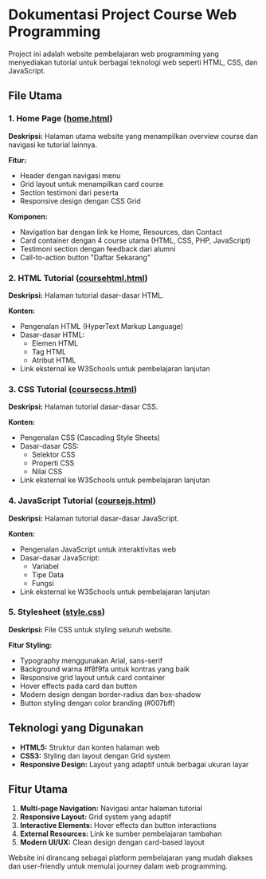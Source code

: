 # Dokumentasi Project Course Web Programming

Project ini adalah website pembelajaran web programming yang menyediakan tutorial untuk berbagai teknologi web seperti HTML, CSS, dan JavaScript.

## File Utama

### 1. Home Page ([home.html](project/course%20web%20programming/home.html))

**Deskripsi:** Halaman utama website yang menampilkan overview course dan navigasi ke tutorial lainnya.

**Fitur:**
- Header dengan navigasi menu
- Grid layout untuk menampilkan card course
- Section testimoni dari peserta
- Responsive design dengan CSS Grid

**Komponen:**
- Navigation bar dengan link ke Home, Resources, dan Contact
- Card container dengan 4 course utama (HTML, CSS, PHP, JavaScript)
- Testimoni section dengan feedback dari alumni
- Call-to-action button "Daftar Sekarang"

### 2. HTML Tutorial ([coursehtml.html](project/course%20web%20programming/coursehtml.html))

**Deskripsi:** Halaman tutorial dasar-dasar HTML.

**Konten:**
- Pengenalan HTML (HyperText Markup Language)
- Dasar-dasar HTML:
  - Elemen HTML
  - Tag HTML  
  - Atribut HTML
- Link eksternal ke W3Schools untuk pembelajaran lanjutan

### 3. CSS Tutorial ([coursecss.html](project/course%20web%20programming/coursecss.html))

**Deskripsi:** Halaman tutorial dasar-dasar CSS.

**Konten:**
- Pengenalan CSS (Cascading Style Sheets)
- Dasar-dasar CSS:
  - Selektor CSS
  - Properti CSS
  - Nilai CSS
- Link eksternal ke W3Schools untuk pembelajaran lanjutan

### 4. JavaScript Tutorial ([coursejs.html](project/course%20web%20programming/coursejs.html))

**Deskripsi:** Halaman tutorial dasar-dasar JavaScript.

**Konten:**
- Pengenalan JavaScript untuk interaktivitas web
- Dasar-dasar JavaScript:
  - Variabel
  - Tipe Data
  - Fungsi
- Link eksternal ke W3Schools untuk pembelajaran lanjutan

### 5. Stylesheet ([style.css](project/course%20web%20programming/style.css))

**Deskripsi:** File CSS untuk styling seluruh website.

**Fitur Styling:**
- Typography menggunakan Arial, sans-serif
- Background warna #f8f9fa untuk kontras yang baik
- Responsive grid layout untuk card container
- Hover effects pada card dan button
- Modern design dengan border-radius dan box-shadow
- Button styling dengan color branding (#007bff)

## Teknologi yang Digunakan

- **HTML5:** Struktur dan konten halaman web
- **CSS3:** Styling dan layout dengan Grid system
- **Responsive Design:** Layout yang adaptif untuk berbagai ukuran layar

## Fitur Utama

1. **Multi-page Navigation:** Navigasi antar halaman tutorial
2. **Responsive Layout:** Grid system yang adaptif
3. **Interactive Elements:** Hover effects dan button interactions  
4. **External Resources:** Link ke sumber pembelajaran tambahan
5. **Modern UI/UX:** Clean design dengan card-based layout


Website ini dirancang sebagai platform pembelajaran yang mudah diakses dan user-friendly untuk memulai journey dalam web programming.